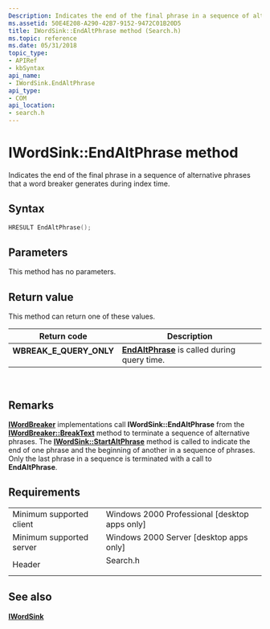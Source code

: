 ```yaml
---
Description: Indicates the end of the final phrase in a sequence of alternative phrases that a word breaker generates during index time.
ms.assetid: 50E4E208-A290-42B7-9152-9472C01B20D5
title: IWordSink::EndAltPhrase method (Search.h)
ms.topic: reference
ms.date: 05/31/2018
topic_type: 
- APIRef
- kbSyntax
api_name: 
- IWordSink.EndAltPhrase
api_type: 
- COM
api_location: 
- search.h
---
```


# IWordSink::EndAltPhrase method

Indicates the end of the final phrase in a sequence of alternative phrases that a word breaker generates during index time.

## Syntax


```C++
HRESULT EndAltPhrase();
```



## Parameters

This method has no parameters.

## Return value

This method can return one of these values.



| Return code                                                                                           | Description                                                                            |
|-------------------------------------------------------------------------------------------------------|----------------------------------------------------------------------------------------|
| <dl> <dt>**WBREAK\_E\_QUERY\_ONLY**</dt> </dl> | [**EndAltPhrase**](iwordsink-endaltphrase.md) is called during query time.<br/> |



 

## Remarks

[**IWordBreaker**](https://msdn.microsoft.com/en-us/library/Bb266433(v=VS.85).aspx) implementations call **IWordSink::EndAltPhrase** from the [**IWordBreaker::BreakText**](https://msdn.microsoft.com/en-us/library/Bb266429(v=VS.85).aspx) method to terminate a sequence of alternative phrases. The [**IWordSink::StartAltPhrase**](iwordsink-startaltphrase.md) method is called to indicate the end of one phrase and the beginning of another in a sequence of phrases. Only the last phrase in a sequence is terminated with a call to **EndAltPhrase**.

## Requirements



|                                     |                                                                                     |
|-------------------------------------|-------------------------------------------------------------------------------------|
| Minimum supported client<br/> | Windows 2000 Professional \[desktop apps only\]<br/>                          |
| Minimum supported server<br/> | Windows 2000 Server \[desktop apps only\]<br/>                                |
| Header<br/>                   | <dl> <dt>Search.h</dt> </dl> |



## See also

<dl> <dt>

[**IWordSink**](iwordsink.md)
</dt> </dl>

 

 




